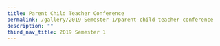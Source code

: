 ```yaml
---
title: Parent Child Teacher Conference
permalink: /gallery/2019-Semester-1/parent-child-teacher-conference
description: ""
third_nav_title: 2019 Semester 1
---
```

